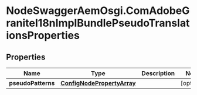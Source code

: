 # NodeSwaggerAemOsgi.ComAdobeGraniteI18nImplBundlePseudoTranslationsProperties

## Properties
Name | Type | Description | Notes
------------ | ------------- | ------------- | -------------
**pseudoPatterns** | [**ConfigNodePropertyArray**](ConfigNodePropertyArray.md) |  | [optional] 


